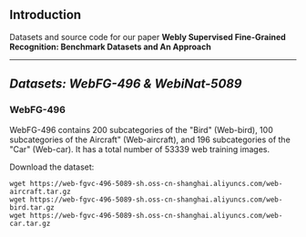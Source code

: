 Introduction
------------
Datasets and source code for our paper **Webly Supervised Fine-Grained Recognition: Benchmark Datasets and An Approach**


---

***Datasets: WebFG-496 & WebiNat-5089***
------------
### WebFG-496
WebFG-496 contains 200 subcategories of the "Bird" (Web-bird), 100 subcategories of the  Aircraft" (Web-aircraft), and 196 subcategories of the "Car" (Web-car). It has a total number of 53339 web training images.

Download the dataset:
```
wget https://web-fgvc-496-5089-sh.oss-cn-shanghai.aliyuncs.com/web-aircraft.tar.gz
wget https://web-fgvc-496-5089-sh.oss-cn-shanghai.aliyuncs.com/web-bird.tar.gz
wget https://web-fgvc-496-5089-sh.oss-cn-shanghai.aliyuncs.com/web-car.tar.gz
```



